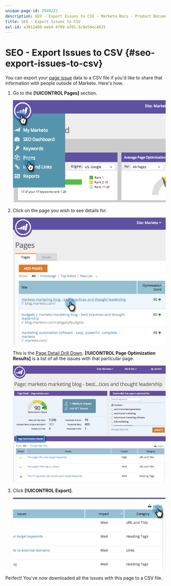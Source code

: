 ```yaml
---
unique-page-id: 2949222
description: SEO - Export Issues to CSV - Marketo Docs - Product Documentation
title: SEO - Export Issues to CSV
exl-id: a3012408-eeb4-4f09-af01-5c0e5dec4625
---
```

# SEO - Export Issues to CSV {#seo-export-issues-to-csv}

You can export your [page issue](/help/marketo/product-docs/additional-apps/seo/pages/seo-understanding-pages.md) data to a CSV file if you'd like to share that information with people outside of Marketo. Here's how.

1. Go to the **[!UICONTROL Pages]** section.

   ![](assets/image2014-9-18-13-3a16-3a5.png)

1. Click on the page you wish to see details for.

   ![](assets/image2014-9-18-13-3a16-3a8.png)

   This is the [Page Detail Drill Down](/help/marketo/product-docs/additional-apps/seo/pages/seo-using-the-page-detail-drill-down.md). **[!UICONTROL Page Optimization Results]** is a list of all the issues with that particular page.

   ![](assets/image2014-9-18-13-3a16-3a12.png)

1. Click **[!UICONTROL Export]**.

   ![](assets/image2014-9-18-13-3a16-3a39.png)

Perfect! You've now downloaded all the issues with this page to a CSV file.
